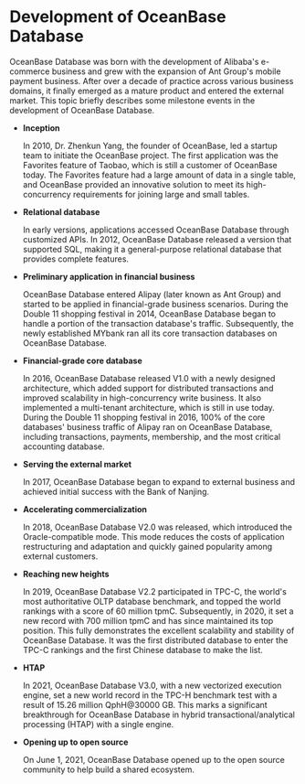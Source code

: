 # Development of OceanBase Database

OceanBase Database was born with the development of Alibaba's e-commerce business and grew with the expansion of Ant Group's mobile payment business. After over a decade of practice across various business domains, it finally emerged as a mature product and entered the external market. This topic briefly describes some milestone events in the development of OceanBase Database.

* **Inception** 
   
   In 2010, Dr. Zhenkun Yang, the founder of OceanBase, led a startup team to initiate the OceanBase project. The first application was the Favorites feature of Taobao, which is still a customer of OceanBase today. The Favorites feature had a large amount of data in a single table, and OceanBase provided an innovative solution to meet its high-concurrency requirements for joining large and small tables.


* **Relational database**

   In early versions, applications accessed OceanBase Database through customized APIs. In 2012, OceanBase Database released a version that supported SQL, making it a general-purpose relational database that provides complete features.


* **Preliminary application in financial business**

   OceanBase Database entered Alipay (later known as Ant Group) and started to be applied in financial-grade business scenarios. During the Double 11 shopping festival in 2014, OceanBase Database began to handle a portion of the transaction database's traffic. Subsequently, the newly established MYbank ran all its core transaction databases on OceanBase Database.

* **Financial-grade core database**

   In 2016, OceanBase Database released V1.0 with a newly designed architecture, which added support for distributed transactions and improved scalability in high-concurrency write business. It also implemented a multi-tenant architecture, which is still in use today. During the Double 11 shopping festival in 2016, 100% of the core databases' business traffic of Alipay ran on OceanBase Database, including transactions, payments, membership, and the most critical accounting database.


* **Serving the external market**

   In 2017, OceanBase Database began to expand to external business and achieved initial success with the Bank of Nanjing.


* **Accelerating commercialization**

   In 2018, OceanBase Database V2.0 was released, which introduced the Oracle-compatible mode. This mode reduces the costs of application restructuring and adaptation and quickly gained popularity among external customers.


* **Reaching new heights**

   In 2019, OceanBase Database V2.2 participated in TPC-C, the world's most authoritative OLTP database benchmark, and topped the world rankings with a score of 60 million tpmC. Subsequently, in 2020, it set a new record with 700 million tpmC and has since maintained its top position. This fully demonstrates the excellent scalability and stability of OceanBase Database. It was the first distributed database to enter the TPC-C rankings and the first Chinese database to make the list.


* **HTAP**

   In 2021, OceanBase Database V3.0, with a new vectorized execution engine, set a new world record in the TPC-H benchmark test with a result of 15.26 million QphH@30000 GB. This marks a significant breakthrough for OceanBase Database in hybrid transactional/analytical processing (HTAP) with a single engine.


* **Opening up to open source**

   On June 1, 2021, OceanBase Database opened up to the open source community to help build a shared ecosystem.


<!-- ![Development process](https://obbusiness-private.oss-cn-shanghai.aliyuncs.com/doc/img/observer-enterprise/V4.0.0/learn-more/%E5%8E%86%E7%A8%8B%E5%9B%BE.jpeg) -->
